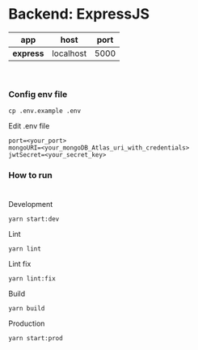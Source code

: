 # Backend: ExpressJS

| app         | host      | port |
| ----------- | --------- | ---- |
| **express** | localhost | 5000 |

<br />

### Config env file

```shell
cp .env.example .env
```

Edit .env file
```shell
port=<your_port>
mongoURI=<your_mongoDB_Atlas_uri_with_credentials>
jwtSecret=<your_secret_key>
```


### How to run

#

Development
```shell
yarn start:dev
```

Lint
```shell
yarn lint
```

Lint fix
```shell
yarn lint:fix
```

Build
```shell
yarn build
```

Production
```shell
yarn start:prod
```

